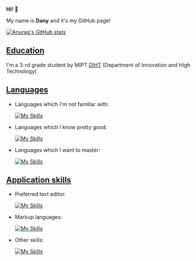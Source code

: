 **Hi!** :slightly_smiling_face:

My name is **Dany**  and it's my GitHub page! 

[![Anurag's GitHub stats](https://github-readme-stats.vercel.app/api?username=BileyHarryCopter&show_icons=true&theme=dracula)](https://github.com/anuraghazra/github-readme-stats)

## <ins>Education</ins>

I'm a 3-rd grade student by MIPT [DIHT](https://mipt.ru/education/departments/fivt.php) (Department of Innovation and High Technology)

## <ins>Languages</ins>

- Languages which I'm not familiar with:

  [![My Skills](https://skillicons.dev/icons?i=bash,python,cpp)](https://skillicons.dev)

- Languages which I know pretty good:

  [![My Skills](https://skillicons.dev/icons?i=c)](https://skillicons.dev)

- Languages which I want to master:

  [![My Skills](https://skillicons.dev/icons?i=cpp)](https://skillicons.dev)

## <ins>Application skills</ins>

- Preferred text editor:

  [![My Skills](https://skillicons.dev/icons?i=vscode,atom)](https://skillicons.dev)

- Markup languages:

  [![My Skills](https://skillicons.dev/icons?i=markdown,latex)](https://skillicons.dev)

- Other skills:

  [![My Skills](https://skillicons.dev/icons?i=git,cmake,linux)](https://skillicons.dev)

